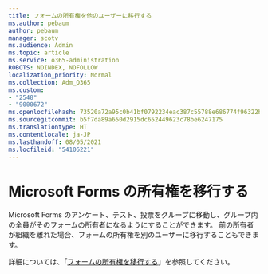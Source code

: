 ```yaml
---
title: フォームの所有権を他のユーザーに移行する
ms.author: pebaum
author: pebaum
manager: scotv
ms.audience: Admin
ms.topic: article
ms.service: o365-administration
ROBOTS: NOINDEX, NOFOLLOW
localization_priority: Normal
ms.collection: Adm_O365
ms.custom:
- "2548"
- "9000672"
ms.openlocfilehash: 73520a72a95c0b41bf0792234eac387c55788e686774f96322b202fb82b12eb6
ms.sourcegitcommit: b5f7da89a650d2915dc652449623c78be6247175
ms.translationtype: HT
ms.contentlocale: ja-JP
ms.lasthandoff: 08/05/2021
ms.locfileid: "54106221"
---
```

# <a name="transfer-ownership-of-a-microsoft-form"></a>Microsoft Forms の所有権を移行する

Microsoft Forms のアンケート、テスト、投票をグループに移動し、グループ内の全員がそのフォームの所有者になるようにすることができます。 前の所有者が組織を離れた場合、フォームの所有権を別のユーザーに移行することもできます。

詳細については、「[フォームの所有権を移行する](https://support.office.com/article/Transfer-ownership-of-a-form-921a6361-a4e5-44ea-bce9-c4ed63aa54b4)」を参照してください。